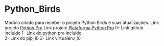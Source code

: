 # Python_Birds
Módulo criado para receber o projeto Python Birds e suas atualizações. 
Link projeto [Python Pro](https://pythonpro.com.br/)
Link projeto [Plataforma Python Pro](plataforma.dev.pro.br)
0-  Link github incluido
1-  Link do python pro incluido  
2-  Link do pip_10 
3-  Link virtualenv_10